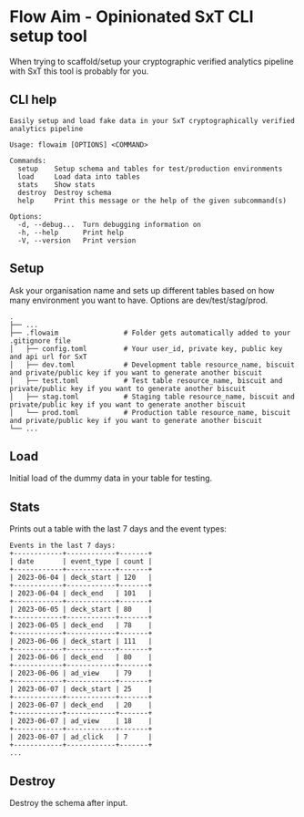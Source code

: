 # Flow Aim - Opinionated SxT CLI setup tool

When trying to scaffold/setup your cryptographic verified analytics pipeline with SxT this tool is probably for you.

## CLI help 
```
Easily setup and load fake data in your SxT cryptographically verified analytics pipeline

Usage: flowaim [OPTIONS] <COMMAND>

Commands:
  setup    Setup schema and tables for test/production environments
  load     Load data into tables
  stats    Show stats
  destroy  Destroy schema
  help     Print this message or the help of the given subcommand(s)

Options:
  -d, --debug...  Turn debugging information on
  -h, --help      Print help
  -V, --version   Print version
```

## Setup

Ask your organisation name and sets up different tables based on how many environment you want to have. Options are dev/test/stag/prod.
```
.
├── ...
├── .flowaim                # Folder gets automatically added to your .gitignore file
│   ├── config.toml         # Your user_id, private key, public key and api url for SxT
│   ├── dev.toml            # Development table resource_name, biscuit and private/public key if you want to generate another biscuit
│   ├── test.toml           # Test table resource_name, biscuit and private/public key if you want to generate another biscuit
│   ├── stag.toml           # Staging table resource_name, biscuit and private/public key if you want to generate another biscuit
│   └── prod.toml           # Production table resource_name, biscuit and private/public key if you want to generate another biscuit
└── ...
```
## Load

Initial load of the dummy data in your table for testing. 

## Stats

Prints out a table with the last 7 days and the event types:
```
Events in the last 7 days:
+------------+------------+-------+
| date       | event_type | count |
+------------+------------+-------+
| 2023-06-04 | deck_start | 120   |
+------------+------------+-------+
| 2023-06-04 | deck_end   | 101   |
+------------+------------+-------+
| 2023-06-05 | deck_start | 80    |
+------------+------------+-------+
| 2023-06-05 | deck_end   | 78    |
+------------+------------+-------+
| 2023-06-06 | deck_start | 111   |
+------------+------------+-------+
| 2023-06-06 | deck_end   | 80    |
+------------+------------+-------+
| 2023-06-06 | ad_view    | 79    |
+------------+------------+-------+
| 2023-06-07 | deck_start | 25    |
+------------+------------+-------+
| 2023-06-07 | deck_end   | 20    |
+------------+------------+-------+
| 2023-06-07 | ad_view    | 18    |
+------------+------------+-------+
| 2023-06-07 | ad_click   | 7     |
+------------+------------+-------+
...
```
## Destroy

Destroy the schema after input. 
